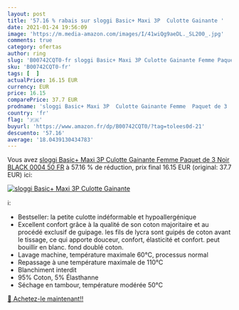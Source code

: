 ```yaml
---
layout: post
title: '57.16 % rabais sur sloggi Basic+ Maxi 3P  Culotte Gainante '
date: 2021-01-24 19:56:09
image: 'https://m.media-amazon.com/images/I/41wiQg9aeDL._SL200_.jpg'
comments: true
category: ofertas
author: ring
slug: 'B00742CQT0-fr sloggi Basic+ Maxi 3P Culotte Gainante Femme Paquet de 3...'
sku: 'B00742CQT0-fr'
tags: [  ]
actualPrice: 16.15 EUR
currency: EUR
price: 16.15
comparePrice: 37.7 EUR
prodname: 'sloggi Basic+ Maxi 3P  Culotte Gainante Femme  Paquet de 3  Noir  BLACK 0004   50 FR'
country: 'fr'
flag: '🇫🇷'
buyurl: 'https://www.amazon.fr/dp/B00742CQT0/?tag=tolees0d-21'
descuento: '57.16'
average: '18.0439130434783'
---
```


Vous avez [sloggi Basic+ Maxi 3P  Culotte Gainante Femme  Paquet de 3  Noir  BLACK 0004   50 FR](https://www.amazon.fr/dp/B00742CQT0/?tag=tolees0d-21)  à  57.16 % de réduction, prix final  16.15 EUR (original: 37.7 EUR) ici:

[![sloggi Basic+ Maxi 3P  Culotte Gainante ](https://m.media-amazon.com/images/I/41wiQg9aeDL._SL200_.jpg)](https://www.amazon.fr/dp/B00742CQT0/?tag=tolees0d-21)

ℹ️:

- Bestseller: la petite culotte indéformable et hypoallergénique
- Excellent confort grâce à la qualité de son coton majoritaire et au procédé exclusif de guipage. les fils de lycra sont guipés de coton avant le tissage, ce qui apporte douceur, confort, élasticité et confort. peut bouillir en blanc. fond doublé coton.
- Lavage machine, température maximale 60°C, processus normal
- Repassage à une température maximale de 110°C
- Blanchiment interdit
- 95% Coton, 5% Élasthanne
- Séchage en tambour, température modérée 50°C

[🛒 Achetez-le maintenant!!](https://www.amazon.fr/dp/B00742CQT0/?tag=tolees0d-21)
